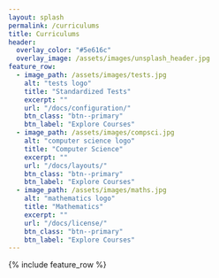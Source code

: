 ```yaml
---
layout: splash
permalink: /curriculums
title: Curriculums
header:
  overlay_color: "#5e616c"
  overlay_image: /assets/images/unsplash_header.jpg
feature_row:
  - image_path: /assets/images/tests.jpg
    alt: "tests logo"
    title: "Standardized Tests"
    excerpt: ""
    url: "/docs/configuration/"
    btn_class: "btn--primary"
    btn_label: "Explore Courses"
  - image_path: /assets/images/compsci.jpg
    alt: "computer science logo"
    title: "Computer Science"
    excerpt: ""
    url: "/docs/layouts/"
    btn_class: "btn--primary"
    btn_label: "Explore Courses"
  - image_path: /assets/images/maths.jpg
    alt: "mathematics logo"
    title: "Mathematics"
    excerpt: ""
    url: "/docs/license/"
    btn_class: "btn--primary"
    btn_label: "Explore Courses"      
---
```


{% include feature_row %}


